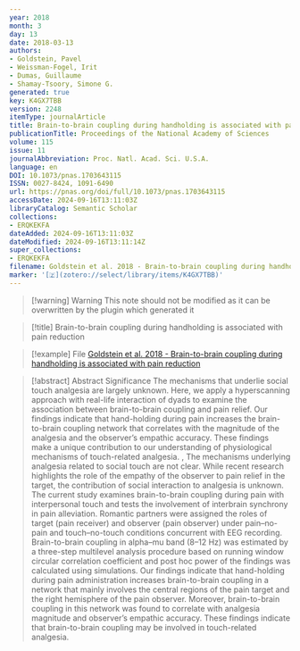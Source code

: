 ```yaml
---
year: 2018
month: 3
day: 13
date: 2018-03-13
authors:
- Goldstein, Pavel
- Weissman-Fogel, Irit
- Dumas, Guillaume
- Shamay-Tsoory, Simone G.
generated: true
key: K4GX7TBB
version: 2248
itemType: journalArticle
title: Brain-to-brain coupling during handholding is associated with pain reduction
publicationTitle: Proceedings of the National Academy of Sciences
volume: 115
issue: 11
journalAbbreviation: Proc. Natl. Acad. Sci. U.S.A.
language: en
DOI: 10.1073/pnas.1703643115
ISSN: 0027-8424, 1091-6490
url: https://pnas.org/doi/full/10.1073/pnas.1703643115
accessDate: 2024-09-16T13:11:03Z
libraryCatalog: Semantic Scholar
collections:
- ERQKEKFA
dateAdded: 2024-09-16T13:11:03Z
dateModified: 2024-09-16T13:11:14Z
super_collections:
- ERQKEKFA
filename: Goldstein et al. 2018 - Brain-to-brain coupling during handholding is associated with pain reduction
marker: '[🇿](zotero://select/library/items/K4GX7TBB)'
---
```



 > 
 > \[!warning\] Warning
 > This note should not be modified as it can be overwritten by the plugin which generated it

 > 
 > \[!title\] Brain-to-brain coupling during handholding is associated with pain reduction

 > 
 > \[!example\] File
 > [Goldstein et al. 2018 - Brain-to-brain coupling during handholding is associated with pain reduction](Goldstein%20et%20al.%202018%20-%20Brain-to-brain%20coupling%20during%20handholding%20is%20associated%20with%20pain%20reduction.pdf)

 > 
 > \[!abstract\] Abstract
 > Significance
 > The mechanisms that underlie social touch analgesia are largely unknown. Here, we apply a hyperscanning approach with real-life interaction of dyads to examine the association between brain-to-brain coupling and pain relief. Our findings indicate that hand-holding during pain increases the brain-to-brain coupling network that correlates with the magnitude of the analgesia and the observer’s empathic accuracy. These findings make a unique contribution to our understanding of physiological mechanisms of touch-related analgesia.
 > ,
 > The mechanisms underlying analgesia related to social touch are not clear. While recent research highlights the role of the empathy of the observer to pain relief in the target, the contribution of social interaction to analgesia is unknown. The current study examines brain-to-brain coupling during pain with interpersonal touch and tests the involvement of interbrain synchrony in pain alleviation. Romantic partners were assigned the roles of target (pain receiver) and observer (pain observer) under pain–no-pain and touch–no-touch conditions concurrent with EEG recording. Brain-to-brain coupling in alpha–mu band (8–12 Hz) was estimated by a three-step multilevel analysis procedure based on running window circular correlation coefficient and post hoc power of the findings was calculated using simulations. Our findings indicate that hand-holding during pain administration increases brain-to-brain coupling in a network that mainly involves the central regions of the pain target and the right hemisphere of the pain observer. Moreover, brain-to-brain coupling in this network was found to correlate with analgesia magnitude and observer’s empathic accuracy. These findings indicate that brain-to-brain coupling may be involved in touch-related analgesia.
